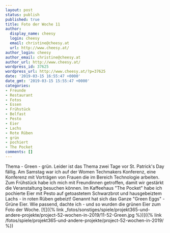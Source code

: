 ```yaml
---
layout: post
status: publish
published: true
title: Foto der Woche 11
author:
  display_name: cheesy
  login: cheesy
  email: christine@cheesy.at
  url: http://www.cheesy.at/
author_login: cheesy
author_email: christine@cheesy.at
author_url: http://www.cheesy.at/
wordpress_id: 37625
wordpress_url: http://www.cheesy.at/?p=37625
date: '2019-03-15 16:55:47 +0000'
date_gmt: '2019-03-15 15:55:47 +0000'
categories:
- Freunde
- Restaurant
- Fotos
- Essen
- Frühstück
- Belfast
- Pesto
- Eier
- Lachs
- Rote Rüben
- grün
- pochiert
- The Pocket
comments: []
---
```

Thema - Green - grün. Leider ist das Thema zwei Tage vor St. Patrick's Day fällig. Am Samstag war ich auf der Women Techmakers Konferenz, eine Konferenz mit Vorträgen von Frauen die im Bereich Technologie arbeiten. Zum Frühstück habe ich mich mit Freundinnen getroffen, damit wir gestärkt die Veranstaltung besuchen können. Im Kaffeehaus "The Pocket" habe ich pochierte Eier mit Pesto auf getoastetem Schwarzbrot und hausgebeiztem Lachs - in roten Rüben gebeizt! Genannt hat sich das Ganze "Green Eggs" - Grüne Eier. Wie passend, dachte ich - und so wurden die grünen Eier zum Foto der Woche.
[![]({% link _fotos/sonstiges/spiele/projekt365-und-andere-projekte/project-52-wochen-in-2019/11-52-Green.jpg %})]({% link /fotos/spiele/projekt365-und-andere-projekte/project-52-wochen-in-2019/ %})
